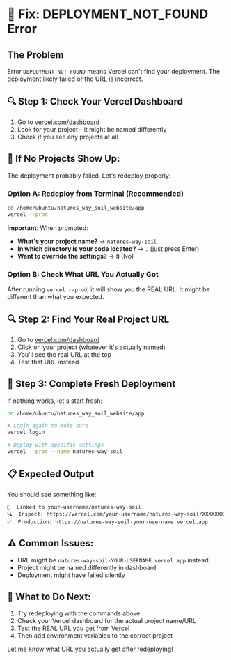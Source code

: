 
# 🚨 Fix: DEPLOYMENT_NOT_FOUND Error

## The Problem
Error `DEPLOYMENT_NOT_FOUND` means Vercel can't find your deployment. The deployment likely failed or the URL is incorrect.

## 🔍 Step 1: Check Your Vercel Dashboard
1. Go to [vercel.com/dashboard](https://vercel.com/dashboard)
2. Look for your project - it might be named differently
3. Check if you see any projects at all

## 🚨 If No Projects Show Up:
The deployment probably failed. Let's redeploy properly:

### Option A: Redeploy from Terminal (Recommended)
```bash
cd /home/ubuntu/natures_way_soil_website/app
vercel --prod
```

**Important**: When prompted:
- **What's your project name?** → `natures-way-soil` 
- **In which directory is your code located?** → `.` (just press Enter)
- **Want to override the settings?** → `N` (No)

### Option B: Check What URL You Actually Got
After running `vercel --prod`, it will show you the REAL URL. It might be different than what you expected.

## 🔍 Step 2: Find Your Real Project URL
1. Go to [vercel.com/dashboard](https://vercel.com/dashboard)
2. Click on your project (whatever it's actually named)
3. You'll see the real URL at the top
4. Test that URL instead

## 🚀 Step 3: Complete Fresh Deployment
If nothing works, let's start fresh:

```bash
cd /home/ubuntu/natures_way_soil_website/app

# Login again to make sure
vercel login

# Deploy with specific settings
vercel --prod --name natures-way-soil
```

## 📋 Expected Output
You should see something like:
```
🔗  Linked to your-username/natures-way-soil
🔍  Inspect: https://vercel.com/your-username/natures-way-soil/XXXXXXX
✅  Production: https://natures-way-soil-your-username.vercel.app
```

## ⚠️ Common Issues:
- URL might be `natures-way-soil-YOUR-USERNAME.vercel.app` instead
- Project might be named differently in dashboard
- Deployment might have failed silently

## 🎯 What to Do Next:
1. Try redeploying with the commands above
2. Check your Vercel dashboard for the actual project name/URL
3. Test the REAL URL you get from Vercel
4. Then add environment variables to the correct project

Let me know what URL you actually get after redeploying!
